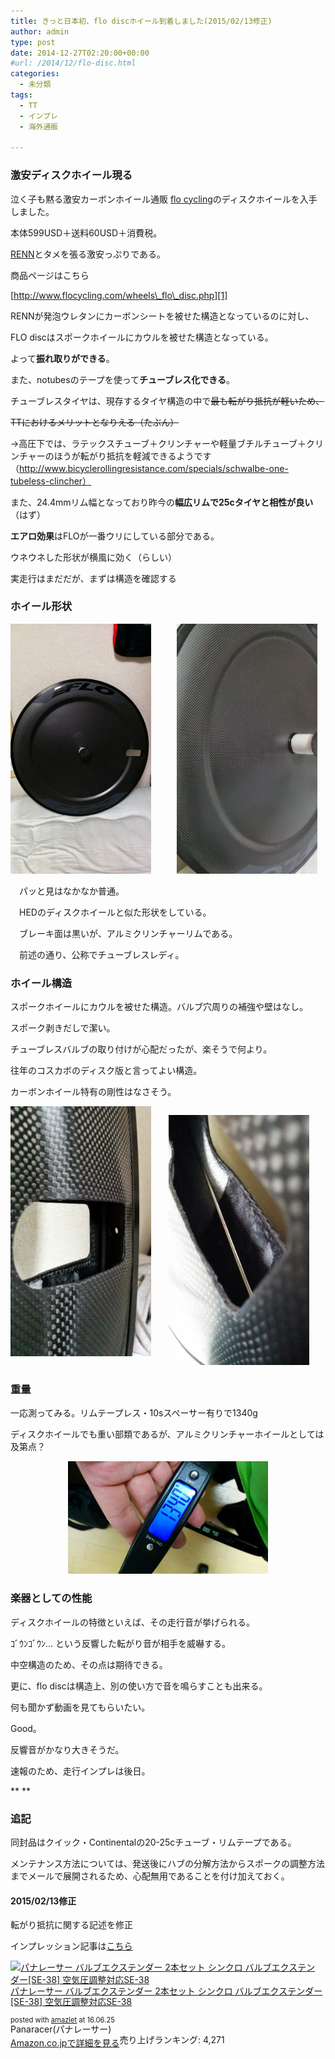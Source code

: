 ```yaml
---
title: きっと日本初、flo discホイール到着しました(2015/02/13修正)
author: admin
type: post
date: 2014-12-27T02:20:00+00:00
#url: /2014/12/flo-disc.html
categories:
  - 未分類
tags:
  - TT
  - インプレ
  - 海外通販

---
```

### 激安ディスクホイール現る

泣く子も黙る激安カーボンホイール通販 <a href="http://www.flocycling.com/" target="_blank">flo cycling</a>のディスクホイールを入手しました。

本体599USD＋送料60USD＋消費税。

<a href="http://rennmultisport.com/cgi-bin/store/commerce.cgi" target="_blank">RENN</a>とタメを張る激安っぷりである。

商品ページはこちら

[http://www.flocycling.com/wheels\_flo\_disc.php][1]

RENNが発泡ウレタンにカーボンシートを被せた構造となっているのに対し、

FLO discはスポークホイールにカウルを被せた構造となっている。

よって**振れ取りができる**。

また、notubesのテープを使って**チューブレス化できる**。

チューブレスタイヤは、現存するタイヤ構造の中で<strike>最も転がり抵抗が軽いため、</strike>

<strike>TTにおけるメリットとなりえる（たぶん）</strike>

→高圧下では、ラテックスチューブ＋クリンチャーや軽量ブチルチューブ＋クリンチャーのほうが転がり抵抗を軽減できるようです（http://www.bicyclerollingresistance.com/specials/schwalbe-one-tubeless-clincher）

また、24.4mmリム幅となっており昨今の**幅広リムで25cタイヤと相性が良い**（はず）

**エアロ効果**はFLOが一番ウリにしている部分である。

ウネウネした形状が横風に効く（らしい）

実走行はまだだが、まずは構造を確認する

### ホイール形状

<div class="separator" style="clear: both; text-align: center;">
</div>



<div class="separator" style="clear: both; text-align: center;">
  <a href="2014-12-2719.38.16.jpg" imageanchor="1" style="clear: left; float: left; margin-bottom: 1em; margin-right: 1em;"><img border="0" height="400" src="2014-12-2719.38.16.jpg" width="225" /></a><a href="2014-12-2719.43.33.jpg" imageanchor="1" style="clear: right; display: inline !important; margin-bottom: 1em; margin-left: 1em;"><img border="0" height="400" src="2014-12-2719.43.33.jpg" width="225" /></a><a href="2014-12-2719.38.16.jpg" imageanchor="1" style="clear: left; float: left; margin-bottom: 1em; margin-right: 1em;"><br /></a><a href="2014-12-2719.38.16.jpg" imageanchor="1" style="clear: left; float: left; margin-bottom: 1em; margin-right: 1em;"><br /></a>
</div>

パッと見はなかなか普通。

HEDのディスクホイールと似た形状をしている。

　ブレーキ面は黒いが、アルミクリンチャーリムである。

　前述の通り、公称でチューブレスレディ。

### ホイール構造

スポークホイールにカウルを被せた構造。バルブ穴周りの補強や壁はなし。

スポーク剥きだしで潔い。

チューブレスバルブの取り付けが心配だったが、楽そうで何より。

往年のコスカボのディスク版と言ってよい構造。

カーボンホイール特有の剛性はなさそう。

<div class="separator" style="clear: both; text-align: center;">
  <a href="2014-12-2719.38.26.jpg" imageanchor="1" style="clear: left; float: left; margin-bottom: 1em; margin-right: 1em;"><img border="0" height="400" src="2014-12-2719.38.26.jpg" width="225" /></a>
</div>

<a href="2014-12-2719.38.38.jpg" imageanchor="1" style="margin-left: 1em; margin-right: 1em; text-align: center;"><img border="0" height="400" src="2014-12-2719.38.38.jpg" width="225" /></a>



### 重量

一応測ってみる。リムテープレス・10sスペーサー有りで1340g

ディスクホイールでも重い部類であるが、アルミクリンチャーホイールとしては及第点？

<div class="separator" style="clear: both; text-align: center;">
  <a href="2014-12-2719.48.29.jpg" imageanchor="1" style="margin-left: 1em; margin-right: 1em;"><img border="0" height="180" src="2014-12-2719.48.29.jpg" width="320" /></a>
</div>



### **楽器としての性能**

ディスクホイールの特徴といえば、その走行音が挙げられる。

ｺﾞｳﾝｺﾞｳﾝ&#8230; という反響した転がり音が相手を威嚇する。

中空構造のため、その点は期待できる。

更に、flo discは構造上、別の使い方で音を鳴らすことも出来る。

何も聞かず動画を見てもらいたい。



Good。

反響音がかなり大きそうだ。

速報のため、走行インプレは後日。

**
**

### **追記**

同封品はクイック・Continentalの20-25cチューブ・リムテープである。

メンテナンス方法については、発送後にハブの分解方法からスポークの調整方法までメールで展開されるため、心配無用であることを付け加えておく。



#### 2015/02/13修正

転がり抵抗に関する記述を修正

インプレッション記事は[こちら][2]



<div class="amazlet-box" style="margin-bottom:0px;">
  <div class="amazlet-image" style="float:left;margin:0px 12px 1px 0px;">
    <a href="http://www.amazon.co.jp/exec/obidos/ASIN/B000O1P7CG/gensobunya-22/ref=nosim/" name="amazletlink" target="_blank"><img src="https://images-fe.ssl-images-amazon.com/images/I/41Utav%2B9BwL._SL160_.jpg" alt="パナレーサー バルブエクステンダー  2本セット シンクロ バルブエクステンダー[SE-38] 空気圧調整対応SE-38" style="border: none;" /></a>
  </div>

  <div class="amazlet-info" style="line-height:120%; margin-bottom: 10px">
    <div class="amazlet-name" style="margin-bottom:10px;line-height:120%">
<a href="http://www.amazon.co.jp/exec/obidos/ASIN/B000O1P7CG/gensobunya-22/ref=nosim/" name="amazletlink" target="_blank">パナレーサー バルブエクステンダー 2本セット シンクロ バルブエクステンダー[SE-38] 空気圧調整対応SE-38</a></p>

<div class="amazlet-powered-date" style="font-size:80%;margin-top:5px;line-height:120%">
  posted with <a href="http://www.amazlet.com/" title="amazlet" target="_blank">amazlet</a> at 16.06.25
</div>


<div class="amazlet-detail">
Panaracer(パナレーサー) <br />売り上げランキング: 4,271


<div class="amazlet-sub-info" style="float: left;">
<div class="amazlet-link" style="margin-top: 5px">
  <a href="http://www.amazon.co.jp/exec/obidos/ASIN/B000O1P7CG/gensobunya-22/ref=nosim/" name="amazletlink" target="_blank">Amazon.co.jpで詳細を見る</a>
</div>

  </div>

  <div class="amazlet-footer" style="clear: left">
  </div>
</div>


 [1]: http://www.flocycling.com/wheels_flo_disc.php
 [2]: /2015/05/12/flo-disc-whee.html
